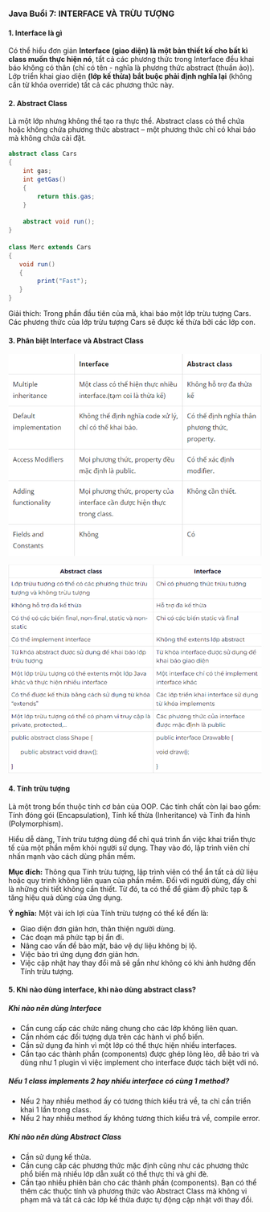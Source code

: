 ### Java Buổi 7: INTERFACE VÀ TRỪU TƯỢNG

#### 1. Interface là gì
Có thể hiểu đơn giản **Interface (giao diện) là một bản thiết kế cho bất kì class muốn thực hiện nó**, tất cả các phương thức trong Interface đều khai báo không có thân (chỉ có tên - nghĩa là phương thức abstract (thuần ảo)). Lớp triển khai giao diện **(lớp kế thừa) bắt buộc phải định nghĩa lại** (không cần từ khóa override) tất cả các phương thức này.

#### 2. Abstract Class
Là một lớp nhưng không thể tạo ra thực thể. Abstract class có thể chứa hoặc không chứa phương thức abstract – một phương thức chỉ có khai báo mà không chứa cài đặt.

```Java
abstract class Cars
{
	int gas;
	int getGas()
	{
	    return this.gas;
	}

	abstract void run();
}

class Merc extends Cars
{
   void run()
   {
        print("Fast");
   }
}
```

Giải thích: Trong phần đầu tiên của mã, khai báo một lớp trừu tượng Cars. Các phương thức của lớp trừu tượng Cars sẽ được kế thừa bởi các lớp con.

#### 3. Phân biệt Interface và Abstract Class

![alt text](<Screenshot 2024-03-06 233741.png>)

![alt text](<Screenshot 2024-03-06 233836.png>)

#### 4. Tính trừu tượng
 Là một trong bốn thuộc tính cơ bản của OOP. Các tính chất còn lại bao gồm: Tính đóng gói (Encapsulation), Tính kế thừa (Inheritance) và Tính đa hình (Polymorphism).

Hiểu dễ dàng, Tính trừu tượng dùng để chỉ quá trình ẩn việc khai triển thực tế của một phần mềm khỏi người sử dụng. Thay vào đó, lập trình viên chỉ nhấn mạnh vào cách dùng phần mềm.

**Mục đích:** Thông qua Tính trừu tượng, lập trình viên có thể ẩn tất cả dữ liệu hoặc quy trình không liên quan của phần mềm. Đối với người dùng, đấy chỉ là những chi tiết không cần thiết. Từ đó, ta có thể để giảm độ phức tạp & tăng hiệu quả dùng của ứng dụng.

**Ý nghĩa:** Một vài ích lợi của Tính trừu tượng có thể kể đến là:
- Giao diện đơn giản hơn, thân thiện người dùng.
- Các đoạn mã phức tạp bị ẩn đi.
- Nâng cao vấn đề bảo mật, bảo vệ dự liệu không bị lộ.
- Việc bảo trì ứng dụng đơn giản hơn.
- Việc cập nhật hay thay đổi mã sẽ gần như không có khi ảnh hưởng đến Tính trừu tượng.

#### 5. Khi nào dùng interface, khi nào dùng abstract class?

##### Khi nào nên dùng Interface
- Cần cung cấp các chức năng chung cho các lớp không liên quan.
- Cần nhóm các đối tượng dựa trên các hành vi phổ biến.
- Cần sử dụng đa hình vì một lớp có thể thực hiện nhiều interfaces.
- Cần tạo các thành phần (components) được ghép lỏng lẻo, dễ bảo trì và dùng như 1 plugin vì việc implement cho interface được tách biệt với nó.
##### Nếu 1 class implements 2 hay nhiều interface có cùng 1 method?
- Nếu 2 hay nhiều method ấy có tương thích kiểu trả về, ta chỉ cần triển khai 1 lần trong class.
- Nếu 2 hay nhiều method ấy không tương thích kiểu trả về, compile error.

##### Khi nào nên dùng Abstract Class
- Cần sử dụng kế thừa.
- Cần cung cấp các phương thức mặc định cũng như các phương thức phổ biến mà nhiều lớp dẫn xuất có thể thực thi và ghi đè.
- Cần tạo nhiều phiên bản cho các thành phần (components). Bạn có thể thêm các thuộc tính và phương thức vào Abstract Class mà không vi phạm mã và tất cả các lớp kế thừa được tự động cập nhật với thay đổi.